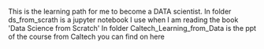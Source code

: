This is the learning path for me to become a DATA scientist.
In folder ds_from_scrath is a jupyter notebook I use when I am reading the book 'Data Science from Scratch'
In folder Caltech_Learning_from_Data is the ppt of the course from Caltech you can find on here
